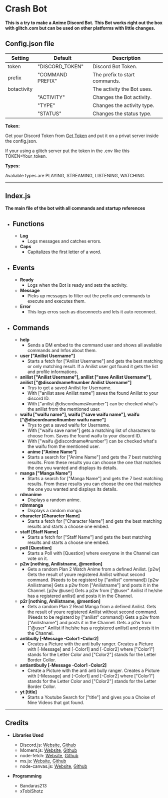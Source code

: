 # Crash Bot
**This is a try to make a Anime Discord Bot.**
**This Bot works right out the box with glitch.com but can be used on other platforms with little changes.**

## Config.json file
| Setting | Default | Description |
| ---------------- | ------------ | ------------ |
| token | "DISCORD_TOKEN" | Discord Bot Token. |
| prefix | "COMMAND PREFIX" | The prefix to start commands. |
| botactivity | | The activity the Bot uses. |
| | "ACTIVITY" | Changes the Bot activity. |
| | "TYPE" | Changes the activity type. |
| | "STATUS" | Changes the status type. |

**Token:**

Get your Discord Token from [Get Token](https://discordapp.com/developers) and put it on a privat server inside the config.json.

If your using a glitch server put the token in the .env like this TOKEN=Your_token.

**Types:**

Avaliable types are PLAYING, STREAMING, LISTENING, WATCHING.

---

## Index.js
**The main file of the bot with all commands and startup references**

* ## Functions
  - **Log**
	+ Logs messages and catches errors.
  - **Caps**
  	+ Capitalizes the first letter of a word.

- ## Events
	+ **Ready**
	  * Logs when the Bot is ready and sets the activity.
	+ **Message**
		* Picks up messages to filter out the prefix and commands to execute and executes them.
	+ **Error**
		* This logs erros such as disconnects and lets it auto reconnect.

- ## Commands
  + **help**
     * Sends a DM embed to the command user and shows all avaliable commands and Infos about them.
  + **user ["Anilist Username"]**
     * Starts a fetch for ["Anilist Username"] and gets the best matching or only matching result. If a Anilist user got found it gets the list and profile informations.
  + **anilist ["Anilist Username"], anilist ["save Anilist Username"], anilist ["@discordname#number Anilist Username"]**
     * Trys to get a saved Anilist for Username.
     * With ["anilist save Anilist name"] saves the found Anilist to your discord ID.
     * With ["anilist @discordname#number"] can be checked what's the anilist from the mentioned user.
   + **waifu ["waifu name"], waifu ["save waifu name"], waifu ["@discordname#number waifu name"]**
     * Trys to get a saved waifu for Username.
     * With ["waifu save name"] gets a matching list of characters to choose from. Saves the found waifu to your discord ID.
     * With ["waifu @discordname#number"] can be checked what's the waifu from the mentioned user.
      + **anime ["Anime Name"]**
     * Starts a search for ["Anime Name"] and gets the 7 best matching results. From these results you can choose the one that matches the one you wanted and displays its details.
  + **manga ["Manga Name"]**
     * Starts a search for ["Manga Name"] and gets the 7 best matching results. From these results you can choose the one that matches the one you wanted and displays its details.
  + **rdmanime**
     * Displays a random anime.
  + **rdmmanga**
     * Displays a random manga.
  + **character [Character Name]**
     * Starts a fetch for ["Character Name"] and gets the best matching results and starts a choose one embed.
  + **staff [Staff Name]**
     * Starts a fetch for ["Staff Name"] and gets the best matching results and starts a choose one embed.
  + **poll [Question]**
     * Starts a Poll with [Question] where everyone in the Channel can vote on it.
  + **p2w [nothing, Anilistname, @mention]**
     * Gets a random Plan 2 Watch Anime from a defined Anilist.
     [p2w] Gets the result of youre registered Anilist without second command. (Needs to be registerd by ["anilist" command])
     [p2w Anilistname] Gets a p2w from ["Anilistname"] and posts it in the Channel.
     [p2w @user] Gets a p2w from ["@user" Anilist if he/she has a registered anilist] and posts it in the Channel.
  + **p2r [nothing, Anilistname, @mention]**
     * Gets a random Plan 2 Read Manga from a defined Anilist.
     Gets the result of youre registered Anilist without second command. (Needs to be registerd by ["anilist" command])
     Gets a p2w from ["Anilistname"] and posts it in the Channel.
     Gets a p2w from ["@user" Anilist if he/she has a registered anilist] and posts it in the Channel.
  + **antibully [-Message -Color1 -Color2]**
     * Creates a Picture with the anti bully ranger.
     Creates a Picture with [-Message] and [-Color1] and [-Color2] where ["Color1"] stands for the Letter Color and ["Color2"] stands for the Letter Border Collor.
  + **antiantibully [-Message -Color1 -Color2]**
     * Create a Picture with the anti anti bully ranger.
     Creates a Picture with [-Message] and [-Color1] and [-Color2] where ["Color1"] stands for the Letter Color and ["Color2"] stands for the Letter Border Collor.
  + **yt [title]**
     * Starts a Youtube Search for ["title"] and gives you a Choise of Nine Videos that got found.

---
			
## Credits

* **Libraries Used**
  - Discord.js: [Website](https://discord.js.org/#/), [Github](https://github.com/discordjs/discord.js)
  - Moment.js: [Website](http://momentjs.com/), [Github](https://github.com/moment/moment/)
  - node-fetch: [Website](https://www.npmjs.com/package/node-fetch/), [Github](https://github.com/bitinn/node-fetch)
  - ms.js: [Website](https://npmjs.com/ms), [Github](https://github.com/zeit/ms)
  - node-canvas.js: [Website](https://www.npmjs.com/package/canvas), [Github](https://github.com/Automattic/node-canvas)

* **Programming**
  - Bandaras213
  - xTobiShotz
